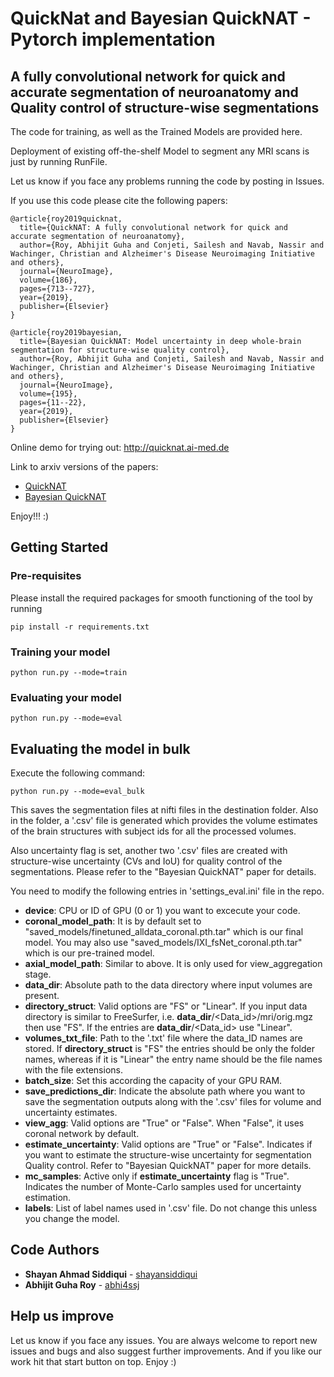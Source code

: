 # QuickNat and Bayesian QuickNAT - Pytorch implementation

A fully convolutional network for quick and accurate segmentation of neuroanatomy and Quality control of structure-wise segmentations
-----------------------------------------------------------

The code for training, as well as the Trained Models are provided here.

Deployment of existing off-the-shelf Model to segment any MRI scans is just by running RunFile.

Let us know if you face any problems running the code by posting in Issues.

If you use this code please cite the following papers:
```
@article{roy2019quicknat,
  title={QuickNAT: A fully convolutional network for quick and accurate segmentation of neuroanatomy},
  author={Roy, Abhijit Guha and Conjeti, Sailesh and Navab, Nassir and Wachinger, Christian and Alzheimer's Disease Neuroimaging Initiative and others},
  journal={NeuroImage},
  volume={186},
  pages={713--727},
  year={2019},
  publisher={Elsevier}
}

@article{roy2019bayesian,
  title={Bayesian QuickNAT: Model uncertainty in deep whole-brain segmentation for structure-wise quality control},
  author={Roy, Abhijit Guha and Conjeti, Sailesh and Navab, Nassir and Wachinger, Christian and Alzheimer's Disease Neuroimaging Initiative and others},
  journal={NeuroImage},
  volume={195},
  pages={11--22},
  year={2019},
  publisher={Elsevier}
}
```
Online demo for trying out: http://quicknat.ai-med.de 

Link to arxiv versions of the papers:
* [QuickNAT](https://arxiv.org/abs/1801.04161)
* [Bayesian QuickNAT](https://arxiv.org/abs/1811.09800)

Enjoy!!! :)
 

## Getting Started

### Pre-requisites
Please install the required packages for smooth functioning of the tool by running
```
pip install -r requirements.txt
```

### Training your model

```
python run.py --mode=train
```

### Evaluating your model

```
python run.py --mode=eval
```

## Evaluating the model in bulk

Execute the following command:
```
python run.py --mode=eval_bulk
```
This saves the segmentation files at nifti files in the destination folder. Also in the folder, a '.csv' file is generated which provides the volume estimates of the brain structures with subject ids for all the processed volumes.

Also uncertainty flag is set, another two '.csv' files are created with structure-wise uncertainty (CVs and IoU) for quality control of the segmentations. Please refer to the "Bayesian QuickNAT" paper for details.


You need to modify the following entries in 'settings_eval.ini' file in the repo.

* **device**: CPU or ID of GPU (0 or 1) you want to excecute your code.
* **coronal_model_path**: It is by default set to "saved_models/finetuned_alldata_coronal.pth.tar" which is our final model. You may also use "saved_models/IXI_fsNet_coronal.pth.tar" which is our pre-trained model.
* **axial_model_path**: Similar to above. It is only used for view_aggregation stage.
* **data_dir**: Absolute path to the data directory where input volumes are present.
* **directory_struct**: Valid options are "FS" or "Linear". If you input data directory is similar to FreeSurfer, i.e. **data_dir**/<Data_id>/mri/orig.mgz then use "FS". If the entries are **data_dir**/<Data_id> use "Linear".
* **volumes_txt_file**: Path to the '.txt' file where the data_ID names are stored. If **directory_struct** is "FS" the entries should be only the folder names, whereas if it is "Linear" the entry name should be the file names with the file extensions.
* **batch_size**: Set this according the capacity of your GPU RAM.
* **save_predictions_dir**: Indicate the absolute path where you want to save the segmentation outputs along with the '.csv' files for volume and uncertainty estimates.
* **view_agg**: Valid options are "True" or "False". When "False", it uses coronal network by default.
* **estimate_uncertainty**: Valid options are "True" or "False". Indicates if you want to estimate the structure-wise uncertainty for segmentation Quality control. Refer to "Bayesian QuickNAT" paper for more details.
* **mc_samples**: Active only if **estimate_uncertainty** flag is "True". Indicates the number of Monte-Carlo samples used for uncertainty estimation. 
* **labels**: List of label names used in '.csv' file. Do not change this unless you change the model.

 


## Code Authors

* **Shayan Ahmad Siddiqui**  - [shayansiddiqui](https://github.com/shayansiddiqui)
* **Abhijit Guha Roy**  - [abhi4ssj](https://github.com/abhi4ssj)


## Help us improve
Let us know if you face any issues. You are always welcome to report new issues and bugs and also suggest further improvements. And if you like our work hit that start button on top. Enjoy :)
